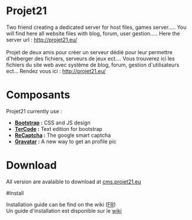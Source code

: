 # Projet21
Two friend creating a dedicated server for host files, games server.....
You will find here all website files with blog, forum, user gestion.....
Here the server url : http://projet21.eu/
<br/><br/>
Projet de deux amis pour créer un serveur dédié pour leur permettre d'héberger des fichiers, serveurs de jeux ect....
Vous trouverez ici les fichiers du site web avec système de blog, forum, gestion d'utilisateurs ect...
Rendez vous ici : http://projet21.eu/

# Composants
Projet21 currently use : <br />
* **[Bootstrap](https://github.com/twbs/bootstrap) :** CSS and JS design <br/>
* **[TerCode](https://github.com/Ternoc/TerCode) :** Text edition for bootstrap
* **[ReCaptcha](https://google.com/recaptcha) :** The google smart captcha
* **[Gravatar](https://gravatar.com) :** A new way to get an profile pic

# Download
All version are avalaible to download at [cms.projet21.eu](http://cms.projet21.eu/)


#Install

Installation guide can be find on the wiki \([FR](https://github.com/Projet21/Projet21/wiki/Guide-d'installation-%5BFR%5D)\) <br/>
Un guide d'installation est disponible sur le [wiki](https://github.com/Projet21/Projet21/wiki/Guide-d'installation-%5BFR%5D)
